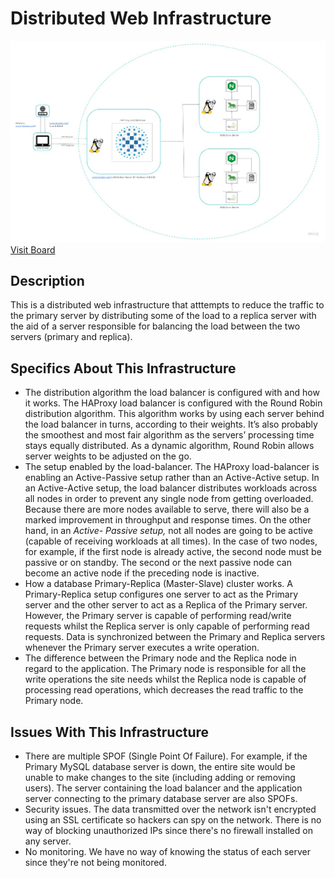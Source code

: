 # Distributed Web Infrastructure
![1-distributed_web_infrastructure](https://raw.githubusercontent.com/E-buez/alx-system_engineering-devops/master/0x09-web_infrastructure_design/1-distributed_web_infrastructure.jpg)
[Visit Board](https://miro.com/app/board/uXjVMZF2mhM=/)

## Description
   This is a distributed web infrastructure that atttempts to reduce the traffic to the primary server by distributing some of the load to a replica server with the aid    of a server responsible for balancing the load between the two servers (primary and replica).

## Specifics About This Infrastructure
* The distribution algorithm the load balancer is configured with and how it works.
  The HAProxy load balancer is configured with the Round Robin distribution algorithm. This algorithm works by using each server behind 
  the load balancer in turns, according to their weights. It’s also probably the smoothest and most fair algorithm as the servers’ processing 
  time stays equally distributed. As a dynamic algorithm, Round Robin allows server weights to be adjusted on the go.
* The setup enabled by the load-balancer.
  The HAProxy load-balancer is enabling an Active-Passive setup rather than an Active-Active setup. In an Active-Active setup, the load 
  balancer distributes workloads across all nodes in order to prevent any single node from getting overloaded. Because there are more 
  nodes available to serve, there will also be a marked improvement in throughput and response times. On the other hand, in an _Active-
  Passive setup,_ not all nodes are going to be active (capable of receiving workloads at all times). In the case of two nodes, for example, if the 
  first node is already active, the second node must be passive or on standby. The second or the next passive node can become an active 
  node if the preceding node is inactive.
* How a database Primary-Replica (Master-Slave) cluster works.
  A Primary-Replica setup configures one server to act as the Primary server and the other server to act as a Replica of the Primary server. 
  However, the Primary server is capable of performing read/write requests whilst the Replica server is only capable of performing read 
  requests. Data is synchronized between the Primary and Replica servers whenever the Primary server executes a write operation.
* The difference between the Primary node and the Replica node in regard to the application.
  The Primary node is responsible for all the write operations the site needs whilst the Replica node is capable of processing read operations, 
  which decreases the read traffic to the Primary node.

## Issues With This Infrastructure
* There are multiple SPOF (Single Point Of Failure).
  For example, if the Primary MySQL database server is down, the entire site would be unable to make changes to the site (including adding 
  or removing users). The server containing the load balancer and the application server connecting to the primary database server are also SPOFs.
* Security issues.
  The data transmitted over the network isn't encrypted using an SSL certificate so hackers can spy on the network. There is no way of 
  blocking unauthorized IPs since   there's no firewall installed on any server.
* No monitoring.
  We have no way of knowing the status of each server since they're not being monitored.

